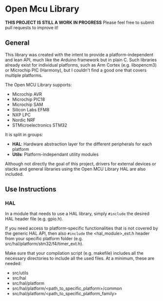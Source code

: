 # Open Mcu Library

**THIS PROJECT IS STILL A WORK IN PROGRESS**
Please feel free to submit pull requests to improve it!

## General
This library was created with the intent to provide a platform-independent and lean API, much like the Arduino framework but in plain C. Such libraries already exist for individual platforms, such as Arm Cortex (e.g. libopencm3) or Microchip PIC (Harmony), but I couldn't find a good one that covers multiple platforms.

The Open MCU Library supports:
* Microchip AVR
* Microchip PIC18
* Microchip SAM
* Silicon Labs EFM8
* NXP LPC
* Nordic NRF
* STMicroelectronics STM32

It is split in groups:
* **HAL**: Hardware abstraction layer for the different peripherals for each platform
* **Utils**: Platform-independant utility modules

Although not directly the goal of this project, drivers for external devices or stacks and general libraries using the Open MCU Library HAL are also included.

## Use Instructions
### HAL
In a module that needs to use a HAL library, simply `#include` the desired HAL header file (e.g. gpio.h). 

If you need access to platform-specific functionalities that is not covered by the generic HAL API, then also `#include` the <hal_module>_ext.h header from your specific platform folder (e.g. src/hal/platform/stm32/f4/timer_ext.h).

Make sure that your compilation script (e.g. makefile) includes all the necessary directories to include all the used files. At a minimum, these are needed:
* src/utils
* src/hal
* src/hal/platform
* src/hal/platform/<path_to_specific_platform>/common
* src/hal/platform/<path_to_specific_platform_family>
